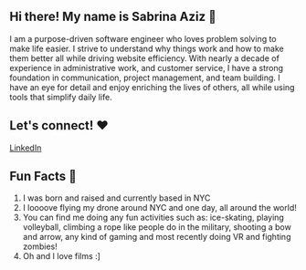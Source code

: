 ## Hi there! My name is Sabrina Aziz :wave:

I am a purpose-driven software engineer who loves problem solving to make life easier. I strive to understand why things work and how to make them better all while driving website efficiency. With nearly a decade of experience in administrative work, and customer service, I have a strong foundation in communication, project management, and team building. I have an eye for detail and enjoy enriching the lives of others, all while using tools that simplify daily life.

## Let's connect! :hearts:
[LinkedIn](https://www.linkedin.com/in/sabrinaaziz1/)

## Fun Facts :palm_tree:
1. I was born and raised and currently based in NYC 
2. I loooove flying my drone around NYC and one day, all around the world!
3. You can find me doing any fun activities such as: 
ice-skating, playing volleyball, climbing a rope like people do in the military, shooting a bow and arrow, any kind of gaming and most recently doing VR and fighting zombies!
4.  Oh and I love films :]
